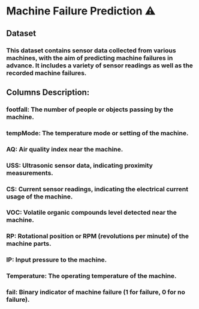 # Machine Failure Prediction ⚠

## Dataset

### This dataset contains sensor data collected from various machines, with the aim of predicting machine failures in advance. It includes a variety of sensor readings as well as the recorded machine failures.

## Columns Description:

### **footfall**: The number of people or objects passing by the machine.
### **tempMode**: The temperature mode or setting of the machine.
### **AQ**: Air quality index near the machine.
### **USS**: Ultrasonic sensor data, indicating proximity measurements.
### **CS**: Current sensor readings, indicating the electrical current usage of the machine.
### **VOC**: Volatile organic compounds level detected near the machine.
### **RP**: Rotational position or RPM (revolutions per minute) of the machine parts.
### **IP**: Input pressure to the machine.
### **Temperature**: The operating temperature of the machine.
### **fail**: Binary indicator of machine failure (1 for failure, 0 for no failure).

